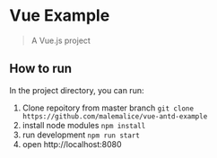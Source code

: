 # Vue Example

> A Vue.js project

## How to run

In the project directory, you can run:
1. Clone repoitory from master branch
`git clone https://github.com/malemalice/vue-antd-example`
2. install node modules
`npm install`
3. run development
`npm run start`
4. open http://localhost:8080
